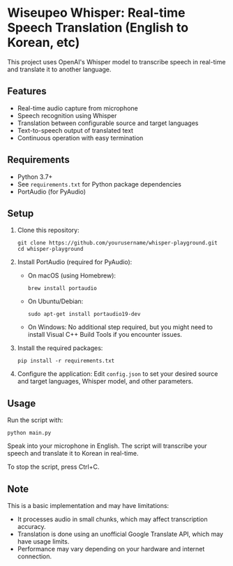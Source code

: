 # Wiseupeo Whisper: Real-time Speech Translation (English to Korean, etc)

This project uses OpenAI's Whisper model to transcribe speech in real-time and translate it to another language.

## Features

- Real-time audio capture from microphone
- Speech recognition using Whisper
- Translation between configurable source and target languages
- Text-to-speech output of translated text
- Continuous operation with easy termination

## Requirements

- Python 3.7+
- See `requirements.txt` for Python package dependencies
- PortAudio (for PyAudio)

## Setup

1. Clone this repository:
   ```
   git clone https://github.com/yourusername/whisper-playground.git
   cd whisper-playground
   ```

2. Install PortAudio (required for PyAudio):
   - On macOS (using Homebrew):
     ```
     brew install portaudio
     ```
   - On Ubuntu/Debian:
     ```
     sudo apt-get install portaudio19-dev
     ```
   - On Windows: No additional step required, but you might need to install Visual C++ Build Tools if you encounter issues.

3. Install the required packages:
   ```
   pip install -r requirements.txt
   ```

4. Configure the application:
   Edit `config.json` to set your desired source and target languages, Whisper model, and other parameters.

## Usage

Run the script with:
```
python main.py
```

Speak into your microphone in English. The script will transcribe your speech and translate it to Korean in real-time.

To stop the script, press Ctrl+C.

## Note

This is a basic implementation and may have limitations:
- It processes audio in small chunks, which may affect transcription accuracy.
- Translation is done using an unofficial Google Translate API, which may have usage limits.
- Performance may vary depending on your hardware and internet connection.
